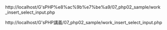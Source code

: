 http://localhost/G'sPHP%e8%ac%9b%e7%be%a9/07_php02_sample/work_insert_select_input.php

http://localhost/G'sPHP講義/07_php02_sample/work_insert_select_input.php
